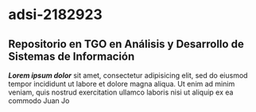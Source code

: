 # adsi-2182923
## Repositorio en TGO en Análisis y Desarrollo de Sistemas de Información

***Lorem ipsum dolor*** sit amet, consectetur adipisicing elit, sed do eiusmod
tempor incididunt ut labore et dolore magna aliqua. Ut enim ad minim veniam,
quis nostrud exercitation ullamco laboris nisi ut aliquip ex ea commodo
Juan Jo